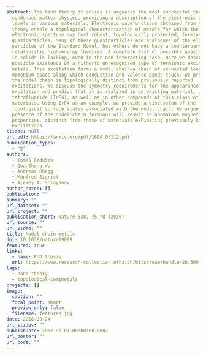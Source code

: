 ```yaml
---
abstract: The band theory of solids is arguably the most successful theory of
  condensed-matter physics, providing a description of the electronic energy
  levels in various materials. Electronic wavefunctions obtained from the band
  theory enable a topological characterization of metals for which the
  electronic spectrum may host robust, topologically protected, fermionic
  quasiparticles. Many of these quasiparticles are analogues of the elementary
  particles of the Standard Model, but others do not have a counterpart in
  relativistic high-energy theories. A complete list of possible quasiparticles
  in solids is lacking, even in the non-interacting case. Here we describe the
  possible existence of a hitherto unrecognized type of fermionic excitation in
  metals. This excitation forms a nodal chain—a chain of connected loops in
  momentum space—along which conduction and valence bands touch. We prove that
  the nodal chain is topologically distinct from previously reported
  excitations. We discuss the symmetry requirements for the appearance of this
  excitation and predict that it is realized in an existing material, iridium
  tetrafluoride (IrF4), as well as in other compounds of this class of
  materials. Using IrF4 as an example, we provide a discussion of the
  topological surface states associated with the nodal chain. We argue that the
  presence of the nodal-chain fermions will result in anomalous magnetotransport
  properties, distinct from those of materials exhibiting previously known
  excitations.
slides: null
url_pdf: https://arxiv.org/pdf/1604.03112.pdf
publication_types:
  - "2"
authors:
  - Tomáš Bzdušek
  - QuanSheng Wu
  - Andreas Rüegg
  - Manfred Sigrist
  - Alexey A. Soluyanov
author_notes: []
publication: ""
summary: ""
url_dataset: ""
url_project: ""
publication_short: Nature 538, 75—78 (2016)
url_source: ""
url_video: ""
title: Nodal-chain metals
doi: 10.1038/nature19099
featured: true
links:
  - name: PhD thesis 
  url: https://www.research-collection.ethz.ch/bitstream/handle/20.500.11850/216959/thesis%2bcover.pdf?sequence=1&isAllowed=y
tags:
  - band-theory
  - topological-semimetals
projects: []
image:
  caption: ""
  focal_point: smart
  preview_only: false
  filename: featured.jpg
date: 2016-08-24
url_slides: ""
publishDate: 2017-01-01T00:00:00.000Z
url_poster: ""
url_code: ""
---
```

